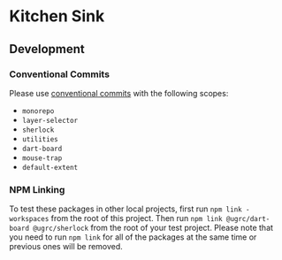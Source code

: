 # Kitchen Sink

## Development

### Conventional Commits

Please use [conventional commits](https://www.conventionalcommits.org) with the following scopes:

- `monorepo`
- `layer-selector`
- `sherlock`
- `utilities`
- `dart-board`
- `mouse-trap`
- `default-extent`

### NPM Linking

To test these packages in other local projects, first run `npm link -workspaces` from the root of this project. Then run `npm link @ugrc/dart-board @ugrc/sherlock` from the root of your test project. Please note that you need to run `npm link` for all of the packages at the same time or previous ones will be removed.
